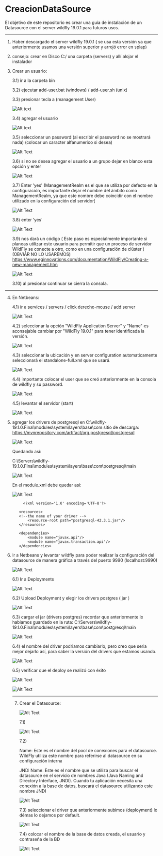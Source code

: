 # CreacionDataSource
El objetivo de este repositorio es crear una guía de instalación de un Datasource con el server wildfly 19.0.1 para futuros usos.

------------------------------------------------------------------------------------------------------------------------------------------


1) Haber descargado el server wildfly 19.0.1 ( se usa esta versión ya que anteriormente usamos una versión superior y arrojó error en splap)
   
2) consejo: crear en Disco C:/ una carpeta (servers) y allí alojar el instalador

3) Crear un usuario:
   
   3.1) ir a la carpeta bin
   
   3.2) ejecutar add-user.bat  (windows)  /  add-user.sh (unix)
   
   3.3) presionar tecla a (management User)
   
   ![Alt text](https://github.com/NoelTejeda/CreacionDataSource/blob/main/datasource/paso1.png)
 
   

   3.4) agregar el usuario

   ![Alt text](https://github.com/NoelTejeda/CreacionDataSource/blob/main/datasource/paso2.png)
   

   3.5) seleccionar un password (al escribir el password no se mostrará nada) (colocar un caracter alfanumerico si desea)
   
   ![Alt Text](https://github.com/NoelTejeda/CreacionDataSource/blob/main/datasource/paso3.png)

   3.6) si no se desea agregar el usuario a un grupo dejar en blanco esta opción y enter

   ![Alt Text](https://github.com/NoelTejeda/CreacionDataSource/blob/main/datasource/paso4.png)
   
   3.7) Enter 'yes' (ManagementRealm es el que se utiliza por defecto en la configuración, es importante dejar el nombre del ámbito como ManagementRealm, ya que este nombre debe coincidir con el nombre 
        utilizado en la configuración del servidor)

   ![Alt Text](https://github.com/NoelTejeda/CreacionDataSource/blob/main/datasource/paso5.png)

   3.8) enter 'yes'

   ![Alt Text](https://github.com/NoelTejeda/CreacionDataSource/blob/main/datasource/paso6.png)

   3.9) nos dará un código ( Este paso es especialmente importante si planeas utilizar este usuario para permitir que un proceso de servidor WildFly se conecte a otro, como en una configuración de clúster ) 
        (OBVIAR NO LO USAREMOS)
         https://www.eginnovations.com/documentation/WildFly/Creating-a-new-management.htm

   ![Alt Text](https://github.com/NoelTejeda/CreacionDataSource/blob/main/datasource/paso7.png)

   3.10) al presionar continuar se cierra la consola.


  -----------------------------------------------------------------------------


   
   4) En Netbeans:
  
      
      4.1) ir a services / servers / click derecho-mouse / add server

      ![Alt Text](https://github.com/NoelTejeda/CreacionDataSource/blob/main/datasource/paso%204.1.png)   


      4.2) seleccionar la opción "WildFly Application Server" y "Name" es aconsejable cambiar por "WildFly 19.0.1" para tener
           identificada la versión.

      ![Alt Text](https://github.com/NoelTejeda/CreacionDataSource/blob/main/datasource/paso4.2.png)


      4.3) seleccionar la ubicación y en server configuration automaticamente seleccionará el standalone-full.xml que se usará.

      ![Alt Text](https://github.com/NoelTejeda/CreacionDataSource/blob/main/datasource/paso4.3.png)
      

      4.4) importante colocar el user que se creó anteriormente en la consola de wildfly y su password.

      ![Alt Text](https://github.com/NoelTejeda/CreacionDataSource/blob/main/datasource/paso4.4.png)


      4.5) levantar el servidor (start)

      ![Alt Text](https://github.com/NoelTejeda/CreacionDataSource/blob/main/datasource/paso4.5.png)



   5) agregar los drivers de postgresql en C:\wildfly-19.1.0.Final\modules\system\layers\base\com
      sitio de descarga: https://mvnrepository.com/artifact/org.postgresql/postgresql

      ![Alt Text](https://github.com/NoelTejeda/CreacionDataSource/blob/main/datasource/GuardarDriversPostgres.png)

      Quedando así:
      
      C:\Servers\wildfly-19.1.0.Final\modules\system\layers\base\com\postgresql\main

      ![Alt Text](https://github.com/NoelTejeda/CreacionDataSource/blob/main/datasource/QuedandoAs%C3%AD.png)
       
            

      En el module.xml debe quedar así:

      ![Alt Text](https://github.com/NoelTejeda/CreacionDataSource/blob/main/datasource/module.xml.png)

               <?xml version='1.0' encoding='UTF-8'?> 
          
         <module xmlns="urn:jboss:module:1.1" name="com.postgresql.driver"> 
          
             <resources> 
             <!--the name of your driver --> 
                 <resource-root path="postgresql-42.3.1.jar"/> 
             </resources> 
          
             <dependencies> 
                 <module name="javax.api"/> 
                 <module name="javax.transaction.api"/> 
             </dependencies> 
         </module>



  6)  Ir a Netbeans y levantar wildfly para poder realizar la configuración del datasource de manera gráfica a través del puerto 9990 (localhost:9990)
    

      ![Alt Text](https://github.com/NoelTejeda/CreacionDataSource/blob/main/datasource/Standalone-full.png)


      6.1) Ir a Deployments

      ![Alt Text](https://github.com/NoelTejeda/CreacionDataSource/blob/main/datasource/Deployment.png)

      6.2) Upload Deployment y elegir los drivers postgres ( jar )

      ![Alt Text](https://github.com/NoelTejeda/CreacionDataSource/blob/main/datasource/Deployment2.png)

      6.3) cargar el jar (drivers postgres)
           recordar que anteriormente lo habiamos guardado en la ruta: C:\Servers\wildfly-19.1.0.Final\modules\system\layers\base\com\postgresql\main

      ![Alt Text](https://github.com/NoelTejeda/CreacionDataSource/blob/main/datasource/Deployment3.png)


      6.4) el nombre del driver podriamos cambiarlo, pero creo que seria mejor dejarlo así, para saber la versión del drivers que estamos usando.

      ![Alt Text](https://github.com/NoelTejeda/CreacionDataSource/blob/main/datasource/Deployment4.png)


      6.5) verificar que el deploy se realizó con éxito

       ![Alt Text](https://github.com/NoelTejeda/CreacionDataSource/blob/main/datasource/finisDeployment.png)
      

      ![Alt Text](https://github.com/NoelTejeda/CreacionDataSource/blob/main/datasource/finishDeployment2.png)



      -----------------------------------------------------------------------------



      7) Crear el Datasource:
    
         ![Alt Text](https://github.com/NoelTejeda/CreacionDataSource/blob/main/datasource/AddDatasource1.png)


         7.1)

         ![Alt Text](https://github.com/NoelTejeda/CreacionDataSource/blob/main/datasource/7.1.png)


         7.2)

         Name: Este es el nombre del pool de conexiones para el datasource. WildFly utiliza este nombre para referirse al 
               datasource en su configuración interna
     
         JNDI Name: Este es el nombre que se utiliza para buscar el datasource en el servicio de nombres Java (Java Naming and 
                    Directory Interface, JNDI). Cuando tu aplicación necesita una conexión a la base de datos, buscará el 
                    datasource utilizando este nombre JNDI


         ![Alt Text](https://github.com/NoelTejeda/CreacionDataSource/blob/main/datasource/7.2.png)



         7.3) seleccionar el driver que anteriormente subimos (deployment) lo démas lo dejamos por default.
         

         ![Alt Text](https://github.com/NoelTejeda/CreacionDataSource/blob/main/datasource/7.3.png)


         7.4) colocar el nombre de la base de datos creada, el usuario y contraseña de la BD


         ![Alt Text](https://github.com/NoelTejeda/CreacionDataSource/blob/main/datasource/7.4.png)
         
